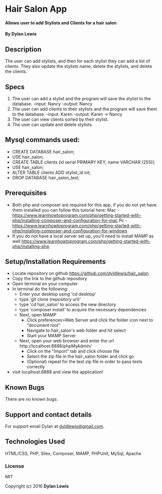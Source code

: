 

# Hair Salon App

#### Allows user to add Stylists and Clients for a hair salon

#### By Dylan Lewis

## Description

The user can add stylists, and then for each stylist they can add a list of clients. They also update the stylists name, delete the stylists, and delete the clients.

## Specs
1. The user can add a stylist and the program will save the stylist to the database.
  -input: Nancy
  -output: Nancy
2. The user can add clients to their stylists and the program will save them to the database.
  -input: Karen
  -output: Karen -> Nancy
3. The user can view clients sorted by their stylist.
4. The user can update and delete stylists.

## Mysql commands used:
* CREATE DATABASE hair_salon;
* USE hair_salon;
* CREATE TABLE clients (id serial PRIMARY KEY, name VARCHAR (255));
* USE hair_salon;
* ALTER TABLE clients ADD stylist_id int;
* DROP DATABASE hair_salon_test;

## Prerequisites
* Both php and composer are required for this app, if you do not yet have them installed you can follow this tutorial here:
Mac - https://www.learnhowtoprogram.com/php/getting-started-with-php/installing-composer-and-configuration-for-mac
Pc - https://www.learnhowtoprogram.com/php/getting-started-with-php/installing-composer-and-configuration-for-windows
* If you do not have a local server set up, you'll need to install MAMP as well https://www.learnhowtoprogram.com/php/getting-started-with-php/installing-php

## Setup/Installation Requirements


* Locate repository on github https://github.com/dyldlewis/hair_salon
* Copy the link to the github repository
* Open terminal on your computer
* In terminal do the following:
  * Enter your desktop using 'cd desktop'
  * type 'git clone (repository url)'
  * type 'cd hair_salon' to access the new directory
  * type 'composer install' to acquire the necessary dependencies
  * Next, open MAMP
    * Click preferences>Web Server and click the folder icon next to "document root"
    * Navigate to hair_salon's web folder and hit select
    * Start your MAMP Server
  * Next, open your web browser and enter the url http://localhost:8888/phpMyAdmin/
    * Click on the "Import" tab and click choose file
    * Select the zip file in the hair_salon folder and click go
    * (Optional) repeat for the test zip file in order to pass tests correctly
* visit localhost:8888 and view the application!


## Known Bugs

There are no known bugs.

## Support and contact details

For support email Dylan at dyldlewis@gmail.com.

## Technologies Used

HTML/CSS, PHP, Silex, Composer, MAMP, PHPUnit, MySql, Apache

### License

MIT

Copyright (c) 2016 **Dylan Lewis**
